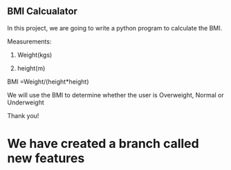 ## BMI Calcualator

In this project, we are going to write a python program to  calculate the BMI.


Measurements:

1. Weight(kgs)

2. height(m)

BMI =Weight/(height*height)
 
We will use the BMI to determine whether the user is Overweight, Normal or Underweight

Thank you!

# We have created a branch called new features